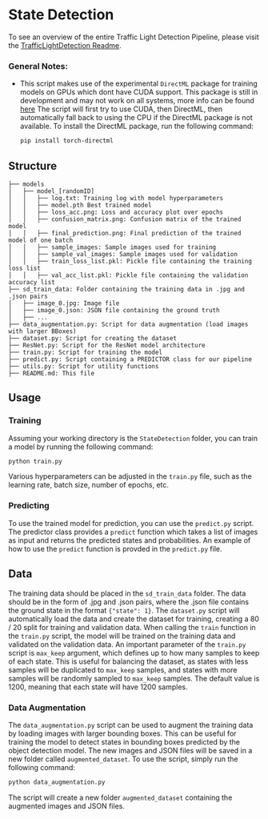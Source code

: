 # State Detection
<!--Magnus schreib hier mal wat geiles kleines intro-->

To see an overview of the entire Traffic Light Detection Pipeline, please visit the [TrafficLightDetection Readme](../README.md).

### General Notes:
- This script makes use of the experimental `DirectML` package for training models on GPUs which dont have CUDA support. This package is still in development and may not work on all systems, more info can be found [here](https://learn.microsoft.com/en-us/windows/ai/directml/gpu-pytorch-windows)
The script will first try to use CUDA, then DirectML, then automatically fall back to using the CPU if the DirectML package is not available.
    To install the DirectML package, run the following command:
    ```bash
    pip install torch-directml
    ```

<!-- Structure -->
## Structure
``` 
├── models
│   ├── model_[randomID]
│   │   ├── log.txt: Training log with model hyperparameters
│   │   ├── model.pth Best trained model
│   │   ├── loss_acc.png: Loss and accuracy plot over epochs
│   │   ├── confusion_matrix.png: Confusion matrix of the trained model
│   │   ├── final_prediction.png: Final prediction of the trained model of one batch
│   │   ├── sample_images: Sample images used for training
│   │   ├── sample_val_images: Sample images used for validation
│   │   ├── train_loss_list.pkl: Pickle file containing the training loss list
│   │   ├── val_acc_list.pkl: Pickle file containing the validation accuracy list
├── sd_train_data: Folder containing the training data in .jpg and .json pairs
│   ├── image_0.jpg: Image file
│   ├── image_0.json: JSON file containing the ground truth
│   ├── ...
├── data_augmentation.py: Script for data augmentation (load images with larger BBoxes)
├── dataset.py: Script for creating the dataset
├── ResNet.py: Script for the ResNet model architecture
├── train.py: Script for training the model
├── predict.py: Script containing a PREDICTOR class for our pipeline
├── utils.py: Script for utility functions
├── README.md: This file
```

<!-- Usage -->
## Usage

### Training

Assuming your working directory is the `StateDetection` folder, you can train a model by running the following command:
```bash
python train.py
```
Various hyperparameters can be adjusted in the `train.py` file, such as the learning rate, batch size, number of epochs, etc.

### Predicting

To use the trained model for prediction, you can use the `predict.py` script. The predictor class provides a `predict` function which takes a list of images as input and returns the predicted states and probabilities. An example of how to use the `predict` function is provded in the `predict.py` file.

<!-- Data -->
## Data

The training data should be placed in the `sd_train_data` folder. The data should be in the form of .jpg and .json pairs, where the .json file contains the ground state in the format ``{"state": 1}``. The `dataset.py` script will automatically load the data and create the dataset for training, creating a 80 / 20 split for training and validation data. When calling the `train` function in the `train.py` script, the model will be trained on the training data and validated on the validation data. An important parameter of the `train.py` script is ``max_keep`` argument, which defines up to how many samples to keep of each state. This is useful for balancing the dataset, as states with less samples will be duplicated to ``max_keep`` samples, and states with more samples will be randomly sampled to ``max_keep`` samples.
The default value is 1200, meaning that each state will have 1200 samples.

### Data Augmentation

The `data_augmentation.py` script can be used to augment the training data by loading images with larger bounding boxes. This can be useful for training the model to detect states in bounding boxes predicted by the object detection model. The new images and JSON files will be saved in a new folder called `augmented_dataset`. To use the script, simply run the following command:
```bash 
python data_augmentation.py
```
The script will create a new folder `augmented_dataset` containing the augmented images and JSON files.